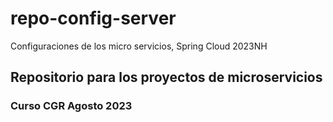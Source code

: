 # repo-config-server
Configuraciones de los micro servicios, Spring Cloud 2023NH

<h2>Repositorio para los proyectos de microservicios</h2>

<h3>Curso CGR Agosto 2023</h3>
